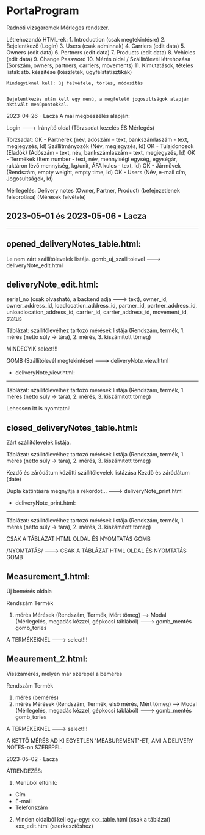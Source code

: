 # PortaProgram
Radnóti vizsgaremek
Mérleges rendszer. 

Létrehozandó HTML-ek:
    1. Introduction (csak megtekintésre)
    2. Bejelentkező (LogIn)
    3. Users (csak adminnak)
    4. Carriers (edit data)
    5. Owners (edit data)
    6. Pertners (edit data)
    7. Products (edit data)
    8. Vehicles (edit data)
    9. Change Password
    10. Mérés oldal / Szállítólevél létrehozása (Sorszám, owners, partners, carriers, movements)
    11. Kimutatások, tételes listák stb. készítése (készletek, ügyfélstatisztikák)

    Mindegyiknél kell: új felvétele, törlés, módosítás


    Bejelentkezés után kell egy menü, a megfelelő jogosultságok alapján aktivált menüpontokkal.

2023-04-26 - Lacza
A mai megbeszélés alapján:

Login ---> Irányító oldal (Törzsadat kezelés ÉS Mérlegés)

Törzsadat: 
	OK - Partnerek (név, adószám - text, bankszámlaszám - text, megjegyzés, Id)
	Szállítmányozók (Név, megjegyzés, Id) 
	OK - Tulajdonosok (Eladók) (Adószám - text, név, bankszámlaszám - text, megjegyzés, Id)
	OK - Termékek (Item number - text, név, mennyiségi egység, egységár, raktáron lévő mennyiség, kg/unit, ÁFA kulcs - text, Id)
	OK - Járművek (Rendszám, empty weight, empty time, Id)
	OK - Users (Név, e-mail cím, Jogosultságok, Id)

Mérlegelés:
	Delivery notes (Owner, Partner, Product)
		(befejezetlenek felsorolása)
		(Mérések felvétele)

2023-05-01 és 2023-05-06 - Lacza
--------------------------------
--------------------------------


opened_deliveryNotes_table.html:
--------------------------------

Le nem zárt szállítólevelek listája.
gomb_uj_szallitolevel
---> deliveryNote_edit.html


deliveryNote_edit.html:
-----------------------

serial_no (csak olvasható, a backend adja ---> text), owner_id, owner_address_id, loadlocation_address_id, partner_id, partner_address_id, unloadlocation_address_id, carrier_id, carrier_address_id, movement_id, status

Táblázat: szállítólevélhez tartozó mérések listája (Rendszám, termék, 1. mérés (netto súly -> tára), 2. mérés, 3. kiszámított tömeg)

MINDEGYIK select!!!

GOMB (Szállítólevél megtekintése) ---> deliveryNote_view.html

* deliveryNote_view.html:
-------------------------

Táblázat: szállítólevélhez tartozó mérések listája (Rendszám, termék, 1. mérés (netto súly -> tára), 2. mérés, 3. kiszámított tömeg)

Lehessen itt is nyomtatni!

closed_deliveryNotes_table.html:
--------------------------------

Zárt szállítólevelek listája.

Táblázat: szállítólevélhez tartozó mérések listája (Rendszám, termék, 1. mérés (netto súly -> tára), 2. mérés, 3. kiszámított tömeg)

Kezdő és záródátum közötti szállítólevelek listázása
Kezdő és záródátum (date)

Dupla kattintásra megnyitja a rekordot... --->  deliveryNote_print.html

* deliveryNote_print.html:
------------------------

Táblázat: szállítólevélhez tartozó mérések listája (Rendszám, termék, 1. mérés (netto súly -> tára), 2. mérés, 3. kiszámított tömeg)

CSAK A TÁBLÁZAT HTML OLDAL ÉS NYOMTATÁS GOMB

/NYOMTATÁS/ ---> CSAK A TÁBLÁZAT HTML OLDAL ÉS NYOMTATÁS GOMB



Measurement_1.html:
-----------------
Új bemérés oldala

Rendszám
Termék
1. mérés
Mérések (Rendszám, Termék, Mért tömeg) --> Modal (Mérlegelés, megadás kézzel, gépkocsi táblából) ---> gomb_mentés
gomb_torles

A TERMÉKEKNÉL ---> select!!!

Meaurement_2.html:
---------------
Visszamérés, melyen már szerepel a bemérés

Rendszám
Termék
1. mérés (bemérés)
2. mérés
Mérések (Rendszám, Termék, első mérés, Mért tömeg) --> Modal (Mérlegelés, megadás kézzel, gépkocsi táblából) --->
gomb_mentés
gomb_torles

A TERMÉKEKNÉL ---> select!!!

A KETTŐ MÉRÉS AD KI EGYETLEN 'MEASUREMENT'-ET, AMI A DELIVERY NOTES-on SZEREPEL.

2023-05-02 - Lacza

ÁTRENDEZÉS:

1. Menüből eltűnik:
- Cím
- E-mail
- Telefonszám

2. Minden oldalból kell egy-egy:
xxx_table.html (csak a táblázat)
xxx_edit.html (szerkesztéshez)